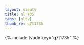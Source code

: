 ```yaml
--- 
layout: sieutv
title: nl 735
tags: [nltv]
thumb_re: q7t1735
---
```

{% include tvadv key="q7t1735" %} 
